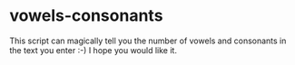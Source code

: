 # vowels-consonants
This script can magically tell you the number of vowels and consonants in the text you enter :-)
I hope you would like it.
